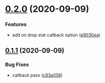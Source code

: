 # [0.2.0](https://github.com/zcong1993/adaptive-shedder/compare/v0.1.1...v0.2.0) (2020-09-09)


### Features

* add on drop stat callback option ([e9030ea](https://github.com/zcong1993/adaptive-shedder/commit/e9030eaa8cd20dbde4d7098ba11862e8e55f462b))



## [0.1.1](https://github.com/zcong1993/adaptive-shedder/compare/v0.1.0...v0.1.1) (2020-09-09)

### Bug Fixes

- callback pass ([c93a056](https://github.com/zcong1993/adaptive-shedder/commit/c93a05648d032730ab8cd9a59f2b85edda91e619))

